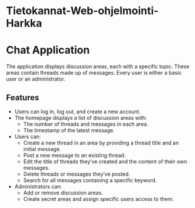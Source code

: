 # Tietokannat-Web-ohjelmointi-Harkka
# Chat Application

The application displays discussion areas, each with a specific topic. These areas contain threads made up of messages. Every user is either a basic user or an administrator.

## Features

- Users can log in, log out, and create a new account.
- The homepage displays a list of discussion areas with:
  - The number of threads and messages in each area.
  - The timestamp of the latest message.
- Users can:
  - Create a new thread in an area by providing a thread title and an initial message.
  - Post a new message to an existing thread.
  - Edit the title of threads they’ve created and the content of their own messages.
  - Delete threads or messages they’ve posted.
  - Search for all messages containing a specific keyword.
- Administrators can:
  - Add or remove discussion areas.
  - Create secret areas and assign specific users access to them.
